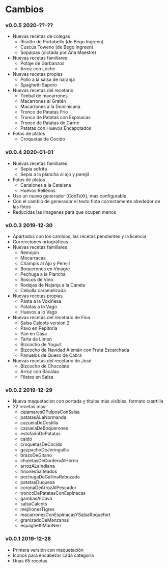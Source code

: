 # Cambios

### v0.0.5 2020-??-??

- Nuevas recetas de colegas
	- Risotto de Portobello (de Bego Ingreen)
	- Cuscús Toweno (de Bego Ingreen)
	- Sopaipas (dictada por Ana Maestre)
- Nuevas recetas familiares
	- Potaje de Garbanzos
	- Arroz con Leche
- Nuevas recetas propias
	- Pollo a la salsa de naranja
	- Spaghetti Saporo
- Nuevas recetas del recetario
	- Timbal de macarrones
	- Macarrones al Gratén
	- Macarrones a la Dominicana
	- Tronco de Patatas Frío
	- Tronco de Patatas con Espinacas
	- Tronco de Patatas de Carne
	- Patatas con Huevos Encapotados
- Fotos de platos
	- Croquetas de Cocido

### v0.0.4 2020-01-01

- Nuevas recetas familiares
	- Sepia sofrita
	- Sepia a la plancha al ajo y perejil
- Fotos de platos
	- Canalones a la Catalana
	- Huevos Rellenos
- Uso un nuevo generador (ConTeXt), más configurable
- Con el cambio de generador el texto flota correctamente alrededor de las fotos
- Reducidas las imagenes para que ocupen menos

### v0.0.3 2019-12-30

- Apartados con los cambios, las recetas pendientes y la licencia
- Correcciones ortográficas
- Nuevas recetas familiares
	- Remojón
	- Mocarracas
	- Champis al Ajo y Perejil
	- Boquerones en Vinagre
	- Pechuga a la Plancha
	- Roscos de Vino
	- Rodajas de Najanja a la Canela
	- Cebolla caramelizada
- Nuevas recetas propias
	- Pasta a la Vokiñesa
	- Patatas a lo Vago
	- Huevos a lo Vago
- Nuevas recetas del recetario de Fina
	- Salsa Calcots version 2
	- Pavo en Pepitoria
	- Pan en Casa
	- Tarta de Limon
	- Bizcocho de Yogurt
	- Bizcocho de Navidad Alemán con Fruta Escarchada
	- Panuelos de Queso de Cabra
- Nuevas recetas del recetario de José
	- Bizcocho de Chocolate
	- Arroz con Bacalao
	- Filetes en Salsa

### v0.0.2 2019-12-29

- Nueva maquetacion con portada y titulos más visibles, formato cuartilla
- 22 recetas mas:
	- calamaresOPulposConSalsa
	- patatasALaNormanda
	- cazuelaDeCostilla
	- cazuelaDeBoquerones
	- estofadoDePatatas
	- caldo
	- croquetasDeCocido
	- gazpachoDeJeringuilla
	- brazoDeGitano
	- chuletasDeCorderoAlHorno
	- arrozALaIndiana
	- rinonesSalteados
	- pechugaDeGallinaRebozada
	- patatasDuquesa
	- coronaDeArrozAlPescador
	- troncoDePatatasConEspinacas
	- gambasAlCava
	- salsaCalcots
	- mejillonesTigres
	- macarronesConEspinacasYSalsaRoquefort
	- granizadoDeManzanas
	- espaghettiMariNeri

### v0.0.1 2019-12-28

- Primera versión con maquetación
- Iconos para encabezar cada categoría
- Unas 65 recetas



